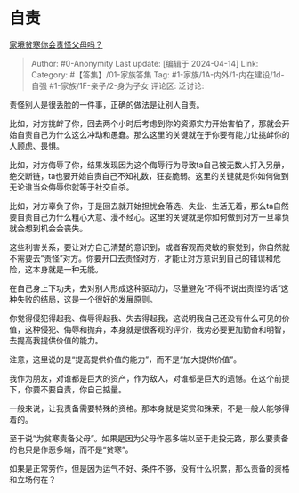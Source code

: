 # 自责
[家境贫寒你会责怪父母吗？](https://www.zhihu.com/question/613282723/answer/3153452413)

> Author: #0-Anonymity
> Last update: [编辑于 2024-04-14]
> Link:
> Category: #【答集】/01-家族答集
> Tag: #1-家族/1A-内外/1-内在建设/1d-自强 #1-家族/1F-亲子/2-身为子女
> 评论区:
> 泛讨论:

责怪别人是很丢脸的一件事，正确的做法是让别人自责。

比如，对方挑衅了你，回去两个小时后考虑到你的资源实力开始害怕了，那就会开始自责自己为什么这么冲动和愚蠢。那么这里的关键就在于你要有能力让挑衅你的人顾虑、畏惧。

比如，对方侮辱了你，结果发现因为这个侮辱行为导致ta自己被无数人打入另册，绝交断链，ta也要开始自责自己不知礼数，狂妄脆弱。这里的关键就是你如何做到无论谁当众侮辱你就等于社交自杀。

比如，对方辜负了你，于是回去就开始担忧会落选、失业、生活无着，那么ta自然要自责自己为什么粗心大意、漫不经心。这里的关键就是你如何做到对方一旦辜负就会想到机会会丧失。

这些利害关系，要让对方自己清楚的意识到，或者客观而灵敏的察觉到，你自然就不需要去“责怪”对方。你要开口去责怪对方，才能让对方意识到自己的错误和危险，这本身就是一种无能。

在自己身上下功夫，去对别人形成这种驱动力，尽量避免“不得不说出责怪的话”这种失败的结局，这是一个很好的发展原则。

你觉得侵犯得起我、侮辱得起我、失去得起我，这说明我自己还没有什么可见的价值，这种侵犯、侮辱和抛弃，本身就是很客观的评价，我势必要更加勤奋和明智，去提高我提供价值的能力。

注意，这里说的是“提高提供价值的能力”，而不是“加大提供价值”。

我作为朋友，对谁都是巨大的资产，作为敌人，对谁都是巨大的遗憾。在这个前提下，你要不要自责，你自己掂量。

一般来说，让我责备需要特殊的资格。那本身就是奖赏和殊荣，不是一般人能够得着的。

至于说“为贫寒责备父母”。如果是因为父母作恶多端以至于走投无路，那么要责备的也只是作恶多端，而不是“贫寒”。

如果是正常劳作，但是因为运气不好、条件不够，没有什么积累，那么责备的资格和立场何在？